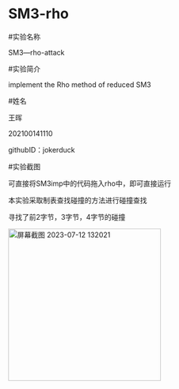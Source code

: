 # SM3-rho

#实验名称

SM3—rho-attack

#实验简介

implement the Rho method of reduced SM3

#姓名

王晖

202100141110

githubID：jokerduck

#实验截图

可直接将SM3imp中的代码拖入rho中，即可直接运行

本实验采取制表查找碰撞的方法进行碰撞查找

寻找了前2字节，3字节，4字节的碰撞

<img width="308" alt="屏幕截图 2023-07-12 132021" src="https://github.com/jokerduck/SM3-rho/assets/130890730/a5be7041-dc11-404e-9a96-ac4900b14325">
